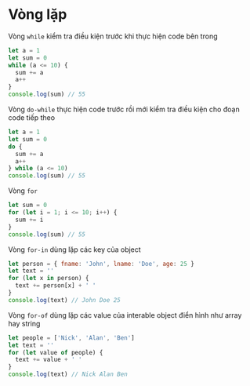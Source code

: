 # Vòng lặp

Vòng `while` kiểm tra điều kiện trước khi thực hiện code bên trong

```javascript
let a = 1
let sum = 0
while (a <= 10) {
  sum += a
  a++
}
console.log(sum) // 55
```

Vòng `do-while` thực hiện code trước rồi mới kiểm tra điều kiện cho đoạn code tiếp theo

```javascript
let a = 1
let sum = 0
do {
  sum += a
  a++
} while (a <= 10)
console.log(sum) // 55
```

Vòng `for`

```javascript
let sum = 0
for (let i = 1; i <= 10; i++) {
  sum += i
}
console.log(sum) // 55
```

Vòng `for-in` dùng lặp các key của object

```javascript
let person = { fname: 'John', lname: 'Doe', age: 25 }
let text = ''
for (let x in person) {
  text += person[x] + ' '
}
console.log(text) // John Doe 25
```

Vòng `for-of` dùng lặp các value của interable object điển hình như array hay string

```javascript
let people = ['Nick', 'Alan', 'Ben']
let text = ''
for (let value of people) {
  text += value + ' '
}
console.log(text) // Nick Alan Ben
```
